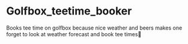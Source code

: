 # Golfbox_teetime_booker
Books tee time on golfbox because nice weather and beers makes one forget to look at weather forecast and book tee times🥸
